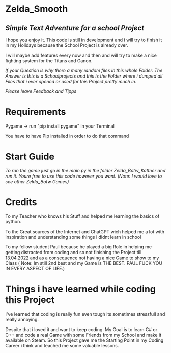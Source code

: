 # Zelda_Smooth

## *Simple Text Adventure for a school Project*

I hope you enjoy it. This code is still in development and i will try to finish it in my Holidays because the School Project is already over.

I will maybe add features every now and then and will try to make a nice fighting system for the Titans and Ganon.

*If your Question is why there a many random files in this whole Folder. The Answer is this is a Schoolprojects and this is the Folder where i dumped all Files that i ever opened or used for this Project pretty much in.*

*Please leave Feedback and Tipps*

# Requirements

Pygame -> run "pip install pygame" in your Terminal

You have to have Pip installed in order to do that command

# Start Guide

*To run the game just go in the main.py in the folder Zelda_Botw_Kattner and run it.
Youre free to use this code however you want. (Note: I would love to see other Zelda_Botw Games)*

# Credits

To my Teacher who knows his Stuff and helped me learning the basics of python.

To the Great sources of the Internet and ChatGPT wich helped me a lot with inspiration and understanding some things i didnt learn in school

To my fellow student Paul because he played a big Role in helping me getting distracted from coding and so not finishing the Project till 13.04.2022 and as a consequence not having a nice Game to show to my Class ( Note: Im still 2nd best and my Game is THE BEST. PAUL FUCK YOU IN EVERY ASPECT OF LIFE.)

# Things i have learned while coding this Project

I've learned that coding is really fun even tough its sometimes stressfull and really annoying.

Despite that i loved it and want to keep coding. My Goal is to learn C# or C++ and code a real Game with some Friends from my School and make it available on Steam. So this Project gave me the Starting Point in my Coding Career i think and teached me some valuable lessons.
